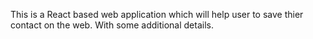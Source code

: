 This is a React based web application which will help user to save thier contact on the web.
With some additional details.